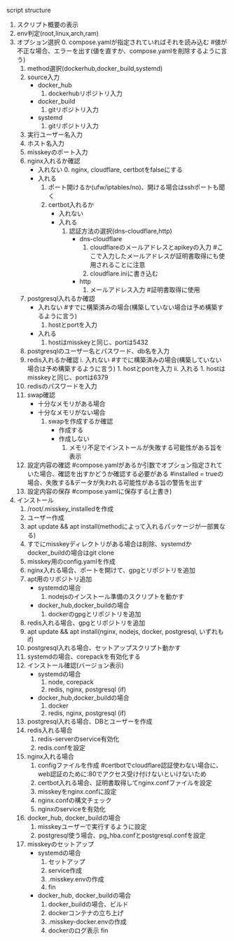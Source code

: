 script structure

1. スクリプト概要の表示
2. env判定(root,linux,arch,ram)
3. オプション選択
    0. compose.yamlが指定されていればそれを読み込む #値が不正な場合、エラーを出す(値を直すか、compose.yamlを削除するように言う)
    1. method選択(dockerhub,docker_build,systemd)
    2. source入力
        - docker_hub
            1. dockerhubリポジトリ入力
        - docker_build
            1. gitリポジトリ入力
        - systemd
            1. gitリポジトリ入力
    3. 実行ユーザー名入力
    4. ホスト名入力
    5. misskeyのポート入力
    6. nginx入れるか確認
        - 入れない
            0. nginx, cloudflare, certbotをfalseにする
        - 入れる
            1. ポート開けるか(ufw/iptables/no)、開ける場合はsshポートも聞く
            2. certbot入れるか
                - 入れない
                - 入れる
                    1. 認証方法の選択(dns-cloudflare,http)
                        - dns-cloudflare
                            1. cloudflareのメールアドレスとapikeyの入力 #ここで入力したメールアドレスが証明書取得にも使用されることに注意
                            2. cloudflare.iniに書き込む
                        - http
                            1. メールアドレス入力 #証明書取得に使用
    7. postgresql入れるか確認
        - 入れない #すでに構築済みの場合(構築していない場合は予め構築するように言う)
            1. hostとportを入力
        - 入れる
            1. hostはmisskeyと同じ、portは5432
    8. postgresqlのユーザー名とパスワード、db名を入力
    9. redis入れるか確認
        i. 入れない #すでに構築済みの場合(構築していない場合は予め構築するように言う)
            1. hostとportを入力
        ii. 入れる
            1. hostはmisskeyと同じ、portは6379
    10. redisのパスワードを入力
    11. swap確認
        - 十分なメモリがある場合
        - 十分なメモリがない場合
            1. swapを作成するか確認
                - 作成する
                - 作成しない
                    1. メモリ不足でインストールが失敗する可能性がある旨を表示
    12. 設定内容の確認 #compose.yamlがあるか引数でオプション指定されていた場合、確認を出すかどうか確認する必要がある #installed = trueの場合、失敗する&データが失われる可能性がある旨の警告を出す
    13. 設定内容の保存 #compose.yamlに保存する(上書き)
4. インストール
    1. /root/.misskey_installedを作成
    2. ユーザー作成
    3. apt update && apt install(methodによって入れるパッケージが一部異なる)
    4. すでにmisskeyディレクトリがある場合は削除、systemdかdocker_buildの場合はgit clone
    5. misskey用のconfig.yamlを作成
    6. nginx入れる場合、ポートを開けて、gpgとリポジトリを追加
    7. apt用のリポジトリ追加
        - systemdの場合
            1. nodejsのインストール準備のスクリプトを動かす
        - docker_hub,docker_buildの場合
            1. dockerのgpgとリポジトリを追加
    8. redis入れる場合、gpgとリポジトリを追加
    9. apt update && apt install(nginx, nodejs, docker, postgresql, いずれもif)
    10. postgresql入れる場合、セットアップスクリプト動かす
    10. systemdの場合、corepackを有効化する
    11. インストール確認(バージョン表示)
        - systemdの場合
            1. node, corepack
            2. redis, nginx, postgresql (if)
        - docker_hub,docker_buildの場合
            1. docker
            2. redis, nginx, postgresql (if)
    11. postgresql入れる場合、DBとユーザーを作成
    12. redis入れる場合
        1. redis-serverのservice有効化
        2. redis.confを設定
    13. nginx入れる場合
        1. configファイルを作成 #certbotでcloudflare認証使わない場合に、web認証のために:80でアクセス受け付けないといけないため
        2. certbot入れる場合、証明書取得してnginx.confファイルを設定
        3. misskeyをnginx.confに設定
        4. nginx.confの構文チェック
        5. nginxのserviceを有効化
    14. docker_hub, docker_buildの場合
        1. misskeyユーザーで実行するように設定
        2. postgresql使う場合、pg_hba.confとpostgresql.confを設定
    15. misskeyのセットアップ
        - systemdの場合
            1. セットアップ
            2. service作成
            3. .misskey.envの作成
            4. fin
        - docker_hub, docker_buildの場合
            1. docker_buildの場合、ビルド
            2. dockerコンテナの立ち上げ
            3. .misskey-docker.envの作成
            4. dockerのログ表示
fin